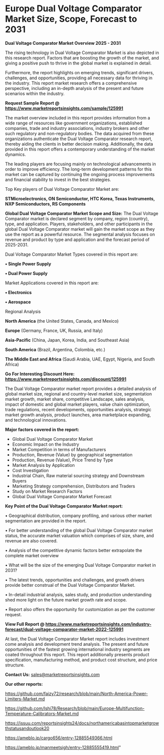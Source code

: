 # Europe Dual Voltage Comparator Market Size, Scope, Forecast to 2031

<Strong> Dual Voltage Comparator Market Overview 2025 - 2031</strong>

The rising technology in Dual Voltage Comparator Market is also depicted in this research report. Factors that are boosting the growth of the market, and giving a positive push to thrive in the global market is explained in detail.

Furthermore, the report highlights on emerging trends, significant drivers, challenges, and opportunities, providing all necessary data for thriving in the industry. This report market research offers a comprehensive perspective, including an in-depth analysis of the present and future scenarios within the industry.

<strong>Request Sample Report @ <a href=https://www.marketreportsinsights.com/sample/125991>https://www.marketreportsinsights.com/sample/125991</a></strong>

The market overview included in this report provides information from a wide range of resources like government organizations, established companies, trade and industry associations, industry brokers and other such regulatory and non-regulatory bodies. The data acquired from these organizations authenticate the Dual Voltage Comparator research report, thereby aiding the clients in better decision making. Additionally, the data provided in this report offers a contemporary understanding of the market dynamics.

The leading players are focusing mainly on technological advancements in order to improve efficiency. The long-term development patterns for this market can be captured by continuing the ongoing process improvements and financial stability to invest in the best strategies.

Top Key players of Dual Voltage Comparator Market are:

<strong>STMicroelectronics, ON Semiconductor, HTC Korea, Texas Instruments, NXP Semiconductors, RS Components</strong>

<strong><b>Global Dual Voltage Comparator Market Scope and Size:</b></strong>
The Dual Voltage Comparator market is declared segment by company, region (country), type, and application. Players, stakeholders, and other participants in the global Dual Voltage Comparator market will gain the market scope as they use the report as a powerful resource. The segmental analysis focuses on revenue and product by type and application and the forecast period of 2025-2031.

Dual Voltage Comparator Market Types covered in this report are:

<strong>• Single Power Supply

• Dual Power Supply</strong>

Market Applications covered in this report are:

<strong>• Electronics

• Aerospace</strong> 

Regional Analysis

<strong>North America</strong> (the United States, Canada, and Mexico)

<strong>Europe</strong> (Germany, France, UK, Russia, and Italy)

<strong>Asia-Pacific</strong> (China, Japan, Korea, India, and Southeast Asia)

<strong>South America</strong> (Brazil, Argentina, Colombia, etc.)

<strong>The Middle East and Africa</strong> (Saudi Arabia, UAE, Egypt, Nigeria, and South Africa)

<strong>Go For Interesting Discount Here: <a href=https://www.marketreportsinsights.com/discount/125991>https://www.marketreportsinsights.com/discount/125991</a></strong>

The Dual Voltage Comparator market report provides a detailed analysis of global market size, regional and country-level market size, segmentation market growth, market share, competitive Landscape, sales analysis, impact of domestic and global market players, value chain optimization, trade regulations, recent developments, opportunities analysis, strategic market growth analysis, product launches, area marketplace expanding, and technological innovations.

<strong><b>Major factors covered in the report:</b></strong>
<ul>
  <li>Global Dual Voltage Comparator Market </li>
  <li>Economic Impact on the Industry</li>
  <li>Market Competition in terms of Manufacturers</li>
  <li>Production, Revenue (Value) by geographical segmentation</li>
  <li>Production, Revenue (Value), Price Trend by Type</li>
  <li>Market Analysis by Application</li>
  <li>Cost Investigation</li>
  <li>Industrial Chain, Raw material sourcing strategy and Downstream Buyers</li>
  <li>Marketing Strategy comprehension, Distributors and Traders</li>
  <li>Study on Market Research Factors</li>
  <li>Global Dual Voltage Comparator Market Forecast</li>
</ul>

<strong><b>Key Point of the Dual Voltage Comparator Market report:</b></strong>

• Geographical distribution, company profiling, and various other market segmentation are provided in the report.

• For better understanding of the global Dual Voltage Comparator market status, the accurate market valuation which comprises of size, share, and revenue are also covered.

• Analysis of the competitive dynamic factors better extrapolate the complete market overview

• What will be the size of the emerging Dual Voltage Comparator market in 2031?

• The latest trends, opportunities and challenges, and growth drivers provide better construal of the Dual Voltage Comparator Market.

• In-detail industrial analysis, sales study, and production understanding shed more light on the future market growth rate and scope.

• Report also offers the opportunity for customization as per the customer request.

<strong><b>View Full Report @ <a href=https://www.marketreportsinsights.com/industry-forecast/dual-voltage-comparator-market-2022-125991>https://www.marketreportsinsights.com/industry-forecast/dual-voltage-comparator-market-2022-125991</a></b></strong>


At last, the Dual Voltage Comparator Market report includes investment come analysis and development trend analysis. The present and future opportunities of the fastest growing international industry segments are coated throughout this report. This report additionally presents product specification, manufacturing method, and product cost structure, and price structure.

<strong>Contact Us:</strong>
sales@marketreportsinsights.com

<strong>Our other reports:</strong>

<a href=https://github.com/faizy72/research/blob/main/North-America-Power-Limiters-Market.md>https://github.com/faizy72/research/blob/main/North-America-Power-Limiters-Market.md</a>

<a href=https://github.com/Ishi78/Research/blob/main/Europe-Multifunction-Temperature-Calibrators-Market.md>https://github.com/Ishi78/Research/blob/main/Europe-Multifunction-Temperature-Calibrators-Market.md</a>

<a href=https://issuu.com/reportsinsights24/docs/northamericabasintopmarketgrowthstatusandoutlook20>https://issuu.com/reportsinsights24/docs/northamericabasintopmarketgrowthstatusandoutlook20</a>

<a href=https://ameblo.jp/cargo656/entry-12885549366.html>https://ameblo.jp/cargo656/entry-12885549366.html</a>

<a href=https://ameblo.jp/manmeetsigh/entry-12885555419.html>https://ameblo.jp/manmeetsigh/entry-12885555419.html</a>"
